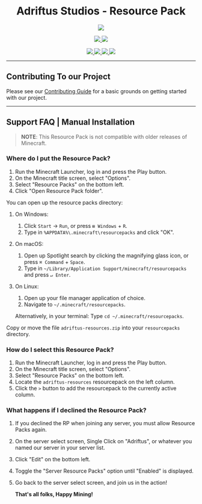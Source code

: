 <p>
    <h1 align=center> Adriftus Studios - Resource Pack </h1>
</p>
<p align=center>
    <img src=https://img.shields.io/badge/Minecraft%20Version-1.18-success>
</p>
<p align=center>
    <!--- Discord Activity ---->
    <a href=https://discord.gg/adriftus>
        <img src=https://img.shields.io/discord/481711026962694146?logo=discord>
    </a>
	<!--- Commit Activity ---->
    <a href=https://github.com/Adriftus-Studios/adriftus-resources/pulse>
        <img src=https://img.shields.io/github/commit-activity/m/Adriftus-Studios/adriftus-resources?logo=read-the-docs>
    </a>
</p>
<p align=center>
    <!--- Organize Tracker ---->
    <a href=https://github.com/Adriftus-Studios/adriftus-resources/labels/Organize>
        <img src=https://img.shields.io/github/issues-raw/Adriftus-Studios/adriftus-resources/Organize?logo=symantec&label=Organize>
    </a>
    <!--- Help Wanted Tracker ---->
    <a href=https://github.com/Adriftus-Studios/adriftus-resources/labels/Help%20Wanted>
        <img src=https://img.shields.io/github/issues-raw/Adriftus-Studios/adriftus-resources/Help%20Wanted?logo=symantec&label=Help%20Wanted>
    </a>
    <!--- To-Do Tracker ---->
    <a href=https://github.com/Adriftus-Studios/adriftus-resources/labels/To-Do>
        <img src=https://img.shields.io/github/issues-raw/Adriftus-Studios/adriftus-resources/To-Do?logo=symantec&label=To-Do>
    </a>
    <!--- Feature Request Tracker ---->
    <a href=https://github.com/Adriftus-Studios/adriftus-resources/labels/Feature%20Request>
        <img src=https://img.shields.io/github/issues-raw/Adriftus-Studios/adriftus-resources/Feature%20Request?logo=symantec&label=Feature%20Request>
    </a>
</p>

---

## Contributing To our Project

Please see our [Contributing Guide](CONTRIBUTING.md) for a basic grounds on getting started with our project.

---

## Support FAQ | Manual Installation

> **NOTE**: This Resource Pack is not compatible with older releases of Minecraft.

### Where do I put the Resource Pack?

1) Run the Minecraft Launcher, log in and press the Play button.
2) On the Minecraft title screen, select "Options".
3) Select "Resource Packs" on the bottom left.
4) Click "Open Resource Pack folder".

You can open up the resource packs directory:

1) On Windows:

    1. Click `Start` -> `Run`, or press `⊞ Windows` + `R`.
    2. Type in `%APPDATA%\.minecraft\resourcepacks` and click "OK".

2) On macOS:

    1. Open up Spotlight search by clicking the magnifying glass icon, or press `⌘ Command` + `Space`.
    2. Type in `~/Library/Application Support/minecraft/resourcepacks` and press `↵ Enter`.

3) On Linux:

    1. Open up your file manager application of choice.
    2. Navigate to `~/.minecraft/resourcepacks`.

    Alternatively, in your terminal:
    Type `cd ~/.minecraft/resourcepacks`.

Copy or move the file `adriftus-resources.zip` into your `resourcepacks` directory.

### How do I select this Resource Pack?

1) Run the Minecraft Launcher, log in and press the Play button.
2) On the Minecraft title screen, select "Options".
3) Select "Resource Packs" on the bottom left.
4) Locate the `adriftus-resources` resourcepack on the left column.
5) Click the `>` button to add the resourcepack to the currently active column.

### What happens if I declined the Resource Pack?

1) If you declined the RP when joining any server, you must allow Resource Packs again.
2) On the server select screen, Single Click on "Adriftus", or whatever you named our server in your server list.
3) Click "Edit" on the bottom left.
4) Toggle the "Server Resource Packs" option until "Enabled" is displayed.
5) Go back to the server select screen, and join us in the action!

    **That's all folks, Happy Mining!**
